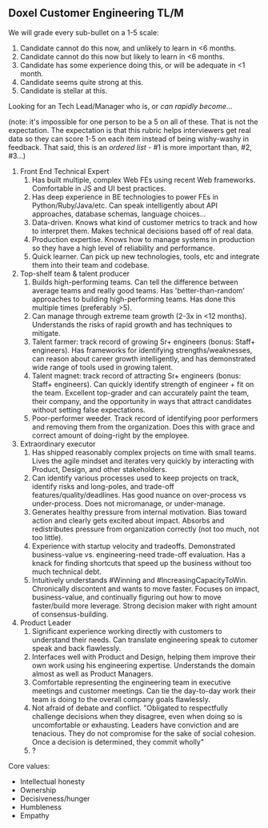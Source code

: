 <h2>Doxel Customer Engineering TL/M</h2>

We will grade every sub-bullet on a 1-5 scale:

1. Candidate cannot do this now, and unlikely to learn in <6 months.
2. Candidate cannot do this now but likely to learn in <6 months.
3. Candidate has some experience doing this, or will be adequate in <1 month.
4. Candidate seems quite strong at this.
5. Candidate is stellar at this.

Looking for an Tech Lead/Manager who is, or _can rapidly become_...

(note: it's impossible for one person to be a 5 on all of these. That is not the expectation. The expectation is that this rubric helps interviewers get real data so they can score 1-5 on each item instead of being wishy-washy in feedback. That said, this is an _ordered list_ - #1 is more important than, #2, #3…) 

1.  Front End Technical Expert
    1. Has built multiple, complex Web FEs using recent Web frameworks. Comfortable in JS and UI best practices. 
    2. Has deep experience in BE technologies to power FEs in Python/Ruby/Java/etc. Can speak intelligently about API approaches, database schemas, language choices...
    3. Data-driven. Knows what kind of customer metrics to track and how to interpret them. Makes technical decisions based off of real data.
    4. Production expertise. Knows how to manage systems in production so they have a high level of reliability and performance.
    5. Quick learner. Can pick up new technologies, tools, etc and integrate them into their team and codebase.
2. Top-shelf team & talent producer
    1. Builds high-performing teams. Can tell the difference between average teams and really good teams. Has 'better-than-random' approaches to building high-performing teams. Has done this multiple times (preferably >5).
    2. Can manage through extreme team growth (2-3x in <12 months). Understands the risks of rapid growth and has techniques to mitigate. 
    3. Talent farmer: track record of growing Sr+ engineers (bonus: Staff+ engineers). Has frameworks for identifying strengths/weaknesses, can reason about career growth intelligently, and has demonstrated wide range of tools used in growing talent.
    4. Talent magnet: track record of attracting Sr+ engineers (bonus: Staff+ engineers). Can quickly identify strength of engineer + fit on the team. Excellent top-grader and can accurately paint the team, their company, and the opportunity in ways that attract candidates without setting false expectations.
    5. Poor-performer weeder. Track record of identifying poor performers and removing them from the organization. Does this with grace and correct amount of doing-right by the employee.
3. Extraordinary executor
    1. Has shipped reasonably complex projects on time with small teams. Lives the agile mindset and iterates very quickly by interacting with Product, Design, and other stakeholders.
    2. Can identify various processes used to keep projects on track, identify risks and long-poles, and trade-off features/quality/deadlines. Has good nuance on over-process vs under-process. Does not micromanage, or under-manage.
    3. Generates healthy pressure from internal motivation. Bias toward action and clearly gets excited about impact. Absorbs and redistributes pressure from organization correctly (not too much, not too little). 
    4. Experience with startup velocity and tradeoffs. Demonstrated business-value vs. engineering-need trade-off evaluation. Has a knack for finding shortcuts that speed up the business without too much technical debt.
    5. Intuitively understands #Winning and #IncreasingCapacityToWin. Chronically discontent and wants to move faster. Focuses on impact, business-value, and continually figuring out how to move faster/build more leverage. Strong decision maker with right amount of consensus-building.
4. Product Leader
    1. Significant experience working directly with customers to understand their needs. Can translate engineering speak to cutomer speak and back flawlessly.
    2. Interfaces well with Product and Design, helping them improve their own work using his engineering expertise. Understands the domain almost as well as Product Managers.
    3. Comfortable representing the engineering team in executive meetings and customer meetings. Can tie the day-to-day work their team is doing to the overall company goals flawlessly.
    4. Not afraid of debate and conflict. "Obligated to respectfully challenge decisions when they disagree, even when doing so is uncomfortable or exhausting. Leaders have conviction and are tenacious. They do not compromise for the sake of social cohesion. Once a decision is determined, they commit wholly"
    5. ?
    
    
Core values:
*   Intellectual honesty
*   Ownership
*   Decisiveness/hunger
*   Humbleness
*   Empathy
